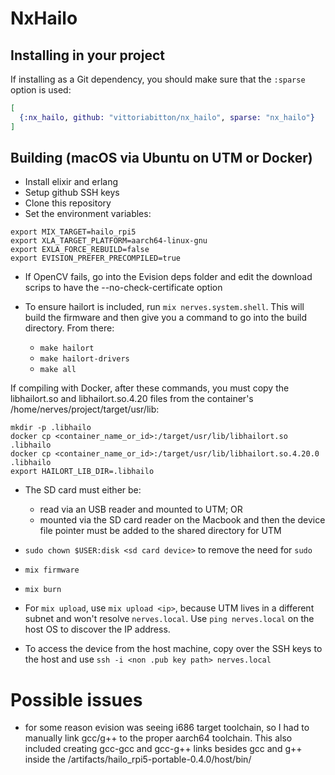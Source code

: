 # NxHailo

## Installing in your project

If installing as a Git dependency, you should make sure that the `:sparse` option
is used:

```elixir
[
  {:nx_hailo, github: "vittoriabitton/nx_hailo", sparse: "nx_hailo"}
]
```

## Building (macOS via Ubuntu on UTM or Docker)

- Install elixir and erlang
- Setup github SSH keys
- Clone this repository
- Set the environment variables:

```shell
export MIX_TARGET=hailo_rpi5
export XLA_TARGET_PLATFORM=aarch64-linux-gnu
export EXLA_FORCE_REBUILD=false
export EVISION_PREFER_PRECOMPILED=true
```

- If OpenCV fails, go into the Evision deps folder and edit the download scrips to have the --no-check-certificate option

- To ensure hailort is included, run `mix nerves.system.shell`. This will build the firmware and then give you a command to go into the build directory. From there:
  - `make hailort`
  - `make hailort-drivers`
  - `make all`

If compiling with Docker, after these commands, you must copy the libhailort.so and libhailort.so.4.20 files from the container's /home/nerves/project/target/usr/lib:

```shell
mkdir -p .libhailo
docker cp <container_name_or_id>:/target/usr/lib/libhailort.so .libhailo
docker cp <container_name_or_id>:/target/usr/lib/libhailort.so.4.20.0 .libhailo
export HAILORT_LIB_DIR=.libhailo
```

- The SD card must either be:
  - read via an USB reader and mounted to UTM; OR
  - mounted via the SD card reader on the Macbook and then the device file pointer must be added to the shared directory for UTM

- `sudo chown $USER:disk <sd card device>` to remove the need for `sudo`
- `mix firmware`
- `mix burn`

- For `mix upload`, use `mix upload <ip>`, because UTM lives in a different subnet and won't resolve `nerves.local`. Use `ping nerves.local` on the host OS to discover the IP address.

- To access the device from the host machine, copy over the SSH keys to the host and use `ssh -i <non .pub key path> nerves.local`

# Possible issues

- for some reason evision was seeing i686 target toolchain, so I had to manually link gcc/g++ to the proper aarch64 toolchain. This also included creating gcc-gcc and gcc-g++ links besides gcc and g++ inside the /artifacts/hailo_rpi5-portable-0.4.0/host/bin/
